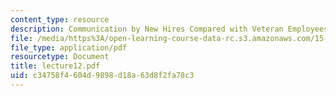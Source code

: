 ```yaml
---
content_type: resource
description: Communication by New Hires Compared with Veteran Employees
file: /media/https%3A/open-learning-course-data-rc.s3.amazonaws.com/15-310-managerial-psychology-laboratory-spring-2003/c34758f4604d9898d18a63d8f2fa78c3_lecture12.pdf
file_type: application/pdf
resourcetype: Document
title: lecture12.pdf
uid: c34758f4-604d-9898-d18a-63d8f2fa78c3
---
```

